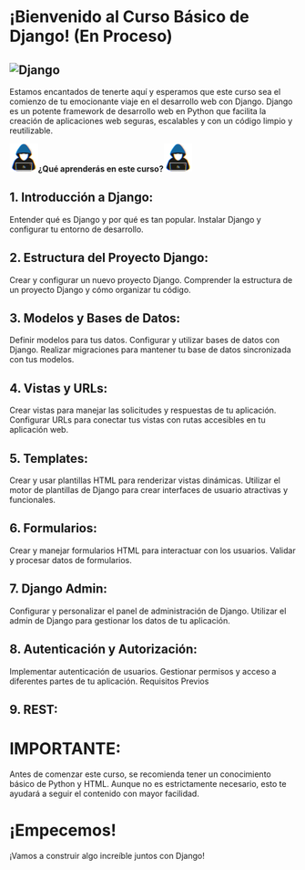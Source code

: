 # ¡Bienvenido al Curso Básico de Django! (En Proceso)
![Django](https://res.cloudinary.com/escalante-rep/image/upload/v1580522825/tstloezpvz87c2agrgja.jpg)
---

Estamos encantados de tenerte aquí y esperamos que este curso sea el comienzo de tu emocionante viaje en el desarrollo web con Django. Django es un potente framework de desarrollo web en Python que facilita la creación de aplicaciones web seguras, escalables y con un código limpio y reutilizable.

<img src="https://github.com/0xAbdulKhalid/0xAbdulKhalid/raw/main/assets/mdImages/about_me.gif" width=50px>**¿Qué aprenderás en este curso?**<img src="https://github.com/0xAbdulKhalid/0xAbdulKhalid/raw/main/assets/mdImages/about_me.gif" width=50px>

## 1. Introducción a Django:
Entender qué es Django y por qué es tan popular.
Instalar Django y configurar tu entorno de desarrollo.

## 2. Estructura del Proyecto Django:
Crear y configurar un nuevo proyecto Django.
Comprender la estructura de un proyecto Django y cómo organizar tu código.

## 3. Modelos y Bases de Datos:
Definir modelos para tus datos.
Configurar y utilizar bases de datos con Django.
Realizar migraciones para mantener tu base de datos sincronizada con tus modelos.

## 4. Vistas y URLs:
Crear vistas para manejar las solicitudes y respuestas de tu aplicación.
Configurar URLs para conectar tus vistas con rutas accesibles en tu aplicación web.

## 5. Templates:
Crear y usar plantillas HTML para renderizar vistas dinámicas.
Utilizar el motor de plantillas de Django para crear interfaces de usuario atractivas y funcionales.

## 6. Formularios:
Crear y manejar formularios HTML para interactuar con los usuarios.
Validar y procesar datos de formularios.

## 7. Django Admin:
Configurar y personalizar el panel de administración de Django.
Utilizar el admin de Django para gestionar los datos de tu aplicación.

## 8. Autenticación y Autorización:
Implementar autenticación de usuarios.
Gestionar permisos y acceso a diferentes partes de tu aplicación.
Requisitos Previos

## 9. REST:

# IMPORTANTE:
Antes de comenzar este curso, se recomienda tener un conocimiento básico de Python y HTML. Aunque no es estrictamente necesario, esto te ayudará a seguir el contenido con mayor facilidad.

# ¡Empecemos!
¡Vamos a construir algo increíble juntos con Django!
